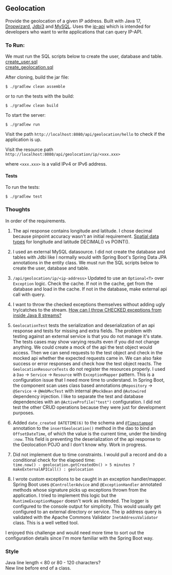 ## Geolocation
Provide the geolocation of a given IP address. Built with Java 17, 
[Dropwizard](https://www.dropwizard.io/en/latest/), 
[Jdbi3](https://jdbi.org/) and [MySQL](https://www.mysql.com/). Uses the 
[ip-api](https://ip-api.com/docs/api:json) which is intended for developers who want to write applications 
that can query IP-API.

### To Run:
We must run the SQL scripts below to create the user, database and table.<br>
[create_user.sql](https://github.com/ericbalawejder/geolocation/blob/main/mysql/create_user.sql) <br>
[create_geolocation.sql](https://github.com/ericbalawejder/geolocation/blob/main/mysql/create_geolocation.sql)

After cloning, build the jar file:
```
$ ./gradlew clean assemble
```
or to run the tests with the build:
```
$ ./gradlew clean build 
```
To start the server:
```
$ ./gradlew run
```
Visit the path `http://localhost:8080/api/geolocation/hello` to check if the application is up.

Visit the resource path `http://localhost:8080/api/geolocation/ip/<xxx.xxx>`

where `<xxx.xxx>` is a valid IPv4 or IPv6 address.

#### Tests
To run the tests:
```
$ ./gradlew test
```

### Thoughts
In order of the requirements.

1) The api response contains longitude and latitude. I chose decimal because pinpoint accuracy wasn't an 
initial requirement. [Spatial data types](https://dev.mysql.com/doc/refman/5.7/en/spatial-types.html) for 
longitude and latitude DECIMAL() vs POINT(). 


2) I used an external MySQL datasource. I did not create the database and tables with Jdbi like I normally 
would with Spring Boot's Spring Data JPA annotations in the entity class. We must run the SQL scripts below 
to create the user, database and table.


3) `/api/geolocation/ip/<ip-address>` Updated to use an `Optional<T>` over `Exception` logic. Check the cache. 
If not in the cache, get from the database and load in the cache. If not in the database, make external api 
call with query.


4) I want to throw the checked exceptions themselves without adding ugly try/catches to the stream.
[How can I throw CHECKED exceptions from inside Java 8 streams?](https://stackoverflow.com/questions/27644361/how-can-i-throw-checked-exceptions-from-inside-java-8-streams)


5) `GeolocationTest` tests the serialization and deserialization of an api response and tests for missing and 
extra fields. The problem with testing against an external service is that you do not manage it's state. 
The tests cases may show varying results even if you did not change anything. We could create a mock of the 
api the test object would access. Then we can send requests to the test object and check in the mocked api 
whether the expected requests came in. We can also fake success or error responses and check how the test 
object reacts. The `GeolocationResourceTests` do not register the resources properly. I used a `Dao` -> `Service` -> `Resource` 
with `ExceptionMapper` pattern. This is a configuration issue that I need more time to understand. 
In Spring Boot, the component scan uses class based annotations 
`@Repository` -> `@Service` -> `@WebMvcTest` with internal `@MockBean` and `@Autowired` dependency injection.
I like to separate the test and database dependencies with an `@ActiveProfile("test")` configuration.
I did not test the other CRUD operations because they were just for development purposes.


6) Added `date_created DATETIME(6)` to the schema and [`@Timestamped`](https://jdbi.org/#_timestamped) 
annotation to the `insertGeolocation()` method in the dao to bind an `OffsetDateTime`, of which the value 
is the current time, under the binding `:now`. This field is preventing the deserialization
of the api response to the Geolocation POJO and I don't know why. Work in progress.


7) Did not implement due to time constraints. I would pull a record and do a conditional check for the
elapsed time: <br> 
`time.now() - geolocation.getCreatedOn() > 5 minutes ? makeExternalAPICall() : geolocation`


8) I wrote custom exceptions to be caught in an exception handler/mapper. Spring Boot uses `@ControllerAdvice` 
and `@ExceptionHandler` annotated methods whose signature picks up exceptions thrown from the application. 
I tried to implement this logic but the `RuntimeExceptionMapper` doesn't work as intended. The logger is 
configured to the console output for simplicity. This would usually get configured to an external
directory or service. The ip address query is validated with the Apache Commons Validator `InetAddressValidator`
class. This is a well vetted tool.


I enjoyed this challenge and would need more time to sort out the configuration details since I'm more familiar
with the Spring Boot way. 

### Style
Java line length < 80 or 80 - 120 characters? <br>
New line before end of a class.